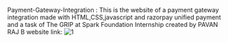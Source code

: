 Payment-Gateway-Integration :
This is the website of a payment gateway integration made with HTML,CSS,javascript and razorpay unified payment and a task of The GRIP at Spark Foundation Internship created by PAVAN RAJ B
website link:
![1](https://user-images.githubusercontent.com/76955575/129838595-e1044e05-5773-4ee3-b855-6bacd1937ba5.jpg)

